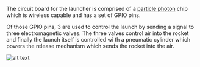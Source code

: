 The circuit board for the launcher is comprised of a [particle photon](particle.md) chip which is wireless capable and has a set of GPIO pins. 

Of those GPIO pins, 3 are used to control the launch by sending a signal to three electromagnetic valves. The three valves control air into the rocket and finally the launch itself is controlled wi
th a pneumatic cylinder which powers the release mechanism which sends the rocket into the air.

![alt text](https://noderockets.github.io/launcher/docs/images/circuit-design.png "Logo Title Text 1")

